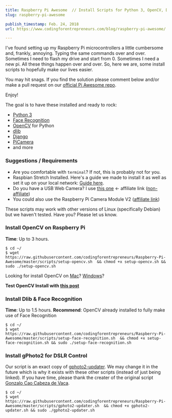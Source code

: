 ```yaml
---
title: Raspberry Pi Awesome  // Install Scripts for Python 3, OpenCV, Dli &amp; Others
slug: raspberry-pi-awesome

publish_timestamp: Feb. 24, 2018
url: https://www.codingforentrepreneurs.com/blog/raspberry-pi-awesome/

---
```



I've found setting up my Raspberry Pi microcontrollers a little cumbersome and, frankly, annoying. Typing the same commands over and over.  Sometimes I need to flash my drive and start from 0. Sometimes I need a new pi. All these things happen over and over. So, here we are, some install scripts to hopefully make our lives easier.

You may hit snags. If you find the solution please comment below and/or make a pull request on our [official Pi Awesome repo](https://github.com/codingforentrepreneurs/Raspberry-Pi-Awesome).

Enjoy!


The goal is to have these installed and ready to rock:
- [Python 3](https://python.org)
- [Face Recognition](https://github.com/ageitgey/face_recognition)
- [OpenCV](https://opencv.org/) for Python
- [dlib](https://github.com/davisking/dlib)
- [Django](https://www.djangoproject.com)
- [PiCamera](https://picamera.readthedocs.io/en/release-1.13/)
- and more


### Suggestions / Requirements
- Are you comfortable with `terminal`? If not, this is probably not for you.
- Raspbian Stretch Installed. Here's a guide we made to install it as well as set it up on your local network: [Guide here](https://www.codingforentrepreneurs.com/blog/raspberry-pi-network-server-guide-with-django-ssh/). 
- Do you have a USB Web Camera? I use [this one](http://amzn.to/2HLhKdI) <- affiliate link ([non-affiliate](https://www.amazon.com/Logitech-Widescreen-Calling-Recording-Desktop/dp/B006JH8T3S/ref=sr_1_3?s=pc&ie=UTF8&qid=1519505895&sr=1-3&keywords=logitech+webcam))
- You could also use the Raspberry Pi Camera Module V2 ([affiliate link](http://amzn.to/2BLntzD))

These scripts may work with other versions of Linux (specifically Debian) but we haven't tested. Have you? Please let us know.


### Install OpenCV on Raspberry Pi
**Time**: Up to 3 hours.
```
$ cd ~/
$ wget https://raw.githubusercontent.com/codingforentrepreneurs/Raspberry-Pi-Awesome/master/scripts/setup-opencv.sh  && chmod +x setup-opencv.sh && sudo ./setup-opencv.sh
```

Looking for install OpenCV on [Mac](https://www.codingforentrepreneurs.com/blog/install-opencv-3-for-python-on-mac)? [Windows](https://www.codingforentrepreneurs.com/blog/install-opencv-3-for-python-on-windows/)?

**Test OpenCV Install with [this post](https://www.codingforentrepreneurs.com/blog/opencv-python-web-camera-quick-test/)**


### Install Dlib & Face Recognition
**Time**: Up to 1.5 hours. 
**Recommend**: OpenCV already installed to fully make use of Face Recognition


```
$ cd ~/
$ wget https://raw.githubusercontent.com/codingforentrepreneurs/Raspberry-Pi-Awesome/master/scripts/setup-face-recognition.sh  && chmod +x setup-face-recognition.sh && sudo ./setup-face-recognition.sh
```


### Install gPhoto2 for DSLR Control
Our script is an exact copy of [gphoto2-updater](https://github.com/gonzalo/gphoto2-updater). We may change it in the future which is why it exists with these other scripts (instead of just being linked). If you have time, please thank the creater of the original script [Gonzalo Cao Cabeza de Vaca](https://github.com/gonzalo).

```
$ cd ~/
$ wget https://raw.githubusercontent.com/codingforentrepreneurs/Raspberry-Pi-Awesome/master/scripts/gphoto2-updater.sh  && chmod +x gphoto2-updater.sh && sudo ./gphoto2-updater.sh
```
